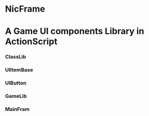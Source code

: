 NicFrame
========
# A Game UI components Library in ActionScript
### ClassLib
### UIItemBase
### UIButton
### GameLib
### MainFram
